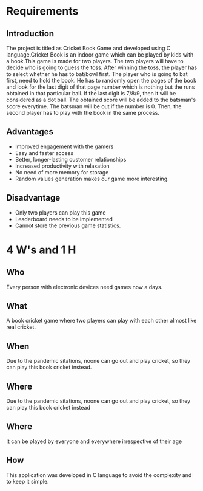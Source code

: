 # Requirements

## Introduction
The project is titled as Cricket Book Game and developed using C language.Cricket Book is an indoor game which can be played by kids with a book.This game is made for two players. The two players will have to decide who is going to guess the toss. After winning the toss, the player has to select whether he has to bat/bowl first. The player who is going to bat first, need to hold the book. He has to randomly open the pages of the book and look for the last digit of that page number which is nothing but the runs obtained in that particular ball. If the last digit is 7/8/9, then it will be considered as a dot ball. The obtained score will be added to the batsman's score everytime. The batsman will be out if the number is 0. Then, the second player has to play with the book in the same process.

## Advantages
* Improved engagement with the gamers
* Easy and faster access
* Better, longer-lasting customer relationships
* Increased productivity with relaxation
* No need of more memory for storage
* Random values generation makes our game more interesting.

## Disadvantage
* Only two players can play this game
* Leaderboard needs to be implemented
* Cannot store the previous game statistics.

# 4 W's and 1 H
## Who
Every person with electronic devices need games now a days.
## What
A book cricket game where two players can play with each other almost like real cricket.
## When
Due to the pandemic sitations, noone can go out and play cricket, so they can play this book cricket instead.
## Where
Due to the pandemic sitations, noone can go out and play cricket, so they can play this book cricket instead
## Where
It can be played by everyone and everywhere irrespective of their age
## How
This application was developed in C language to avoid the complexity and to keep it simple.
